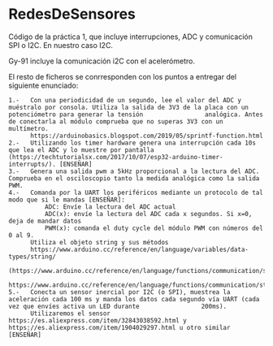 # RedesDeSensores

Código de la práctica 1, que incluye interrupciones, ADC y comunicación SPI o I2C. En nuestro caso I2C.

Gy-91 incluye la comunicación i2C con el acelerómetro.

El resto de ficheros se conrresponden con los puntos a entregar del siguiente enunciado:

    1.-   Con una periodicidad de un segundo, lee el valor del ADC y muéstralo por consola. Utiliza la salida de 3V3 de la placa con un potenciómetro para generar la tensión                 analógica. Antes de conectarla al módulo comprueba que no superas 3V3 con un multímetro. 
          https://arduinobasics.blogspot.com/2019/05/sprintf-function.html 
    2.-   Utilizando los timer hardware genera una interrupción cada 10s que lea el ADC y lo muestre por pantalla (https://techtutorialsx.com/2017/10/07/esp32-arduino-timer-                 interrupts/). [ENSEÑAR]
    3.-   Genera una salida pwm a 5kHz proporcional a la lectura del ADC. Comprueba en el osciloscopio tanto la medida analógica como la salida PWM. 
    4.-   Comanda por la UART los periféricos mediante un protocolo de tal modo que si le mandas [ENSEÑAR]:
              ADC: Envíe la lectura del ADC actual
              ADC(x): envíe la lectura del ADC cada x segundos. Si x=0, deja de mandar datos
              PWM(x): comanda el duty cycle del módulo PWM con números del 0 al 9. 
          Utiliza el objeto string y sus métodos 
          https://www.arduino.cc/reference/en/language/variables/data-types/string/ 
          (https://www.arduino.cc/reference/en/language/functions/communication/serial/) 
          https://www.arduino.cc/reference/en/language/functions/communication/stream/ 
    5.-   Conecta un sensor inercial por I2C (o SPI), muestrea la aceleración cada 100 ms y manda los datos cada segundo vía UART (cada vez que envíes activa un LED durante                 200ms).
          Utilizaremos el sensor https://es.aliexpress.com/item/32843038592.html y https://es.aliexpress.com/item/1904029297.html u otro similar [ENSEÑAR]
